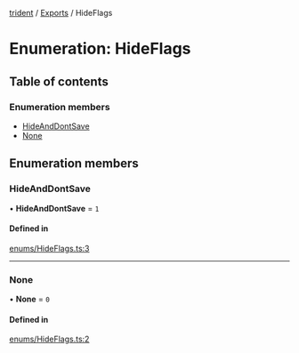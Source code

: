 [trident](../README.md) / [Exports](../modules.md) / HideFlags

# Enumeration: HideFlags

## Table of contents

### Enumeration members

- [HideAndDontSave](HideFlags.md#hideanddontsave)
- [None](HideFlags.md#none)

## Enumeration members

### HideAndDontSave

• **HideAndDontSave** = `1`

#### Defined in

[enums/HideFlags.ts:3](https://github.com/AIFanatic/Trident/blob/456b6ba/src/enums/HideFlags.ts#L3)

___

### None

• **None** = `0`

#### Defined in

[enums/HideFlags.ts:2](https://github.com/AIFanatic/Trident/blob/456b6ba/src/enums/HideFlags.ts#L2)
